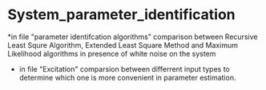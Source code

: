 # System_parameter_identification
*in file "parameter identifcation algorithms" comparison between Recursive Least Squre Algorithm, Extended Least Square Method and Maximum Likelihood algorithms in presence of white noise on the system  
* in file "Excitation" comparsion between differrent input types to determine which one is more convenient in parameter estimation.
